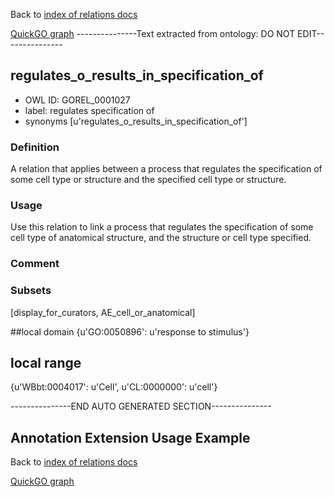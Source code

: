 Back to [index of relations docs](https://github.com/geneontology/annotation_extensions/tree/master/doc)

[QuickGO graph](www.ebi.ac.uk/QuickGO/AnnotationExtensionRelations.html)
---------------Text extracted from ontology: DO NOT EDIT---------------

## regulates_o_results_in_specification_of
* OWL ID: GOREL_0001027
* label: regulates specification of
* synonyms
[u'regulates_o_results_in_specification_of']

### Definition
A relation that applies between a process that regulates the specification of some cell type or structure and the specified cell type or structure.

### Usage
Use this relation to link a process that regulates the specification of some cell type of anatomical structure, and the structure or cell type specified.

### Comment


### Subsets
[display_for_curators, AE_cell_or_anatomical]

##local domain
{u'GO:0050896': u'response to stimulus'}

## local range
{u'WBbt:0004017': u'Cell', u'CL:0000000': u'cell'}

---------------END AUTO GENERATED SECTION---------------










Annotation Extension Usage Example
----------------------------------

Back to [index of relations docs](https://github.com/geneontology/annotation_extensions/tree/master/doc)

[QuickGO graph](www.ebi.ac.uk/QuickGO/AnnotationExtensionRelations.html)